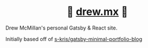<h1 align="center">🎉 <a href="https://drew.mx">drew.mx</a> 🎉</h1>

Drew McMillan's personal Gatsby & React site.

Initially based off of [s-kris/gatsby-minimal-portfolio-blog](https://github.com/s-kris/gatsby-minimal-portfolio-blog)